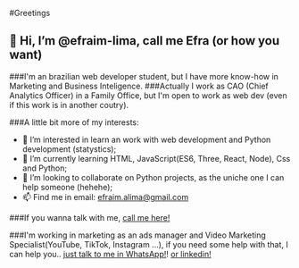 #Greetings

## 👋 Hi, I’m @efraim-lima, call me Efra (or how you want)
###I'm an brazilian web developer student, but I have more know-how in Marketing and Business Inteligence.
###Actually I work as CAO (Chief Analytics Officer) in a Family Office, but I'm open to work as web dev (even if this work is in another coutry).

###A little bit more of my interests:

- 👀 I’m interested in learn an work with web development and Python development (statystics);
- 🌱 I’m currently learning HTML, JavaScript(ES6, Three, React, Node), Css and Python;
- 💞️ I’m looking to collaborate on Python projects, as the uniche one I can help someone (hehehe);
- 📫 Find me in email: efraim.alima@gmail.com

###If you wanna talk with me,
[call me here!](https://www.linkedin.com/in/efraimlima/)


###I'm working in marketing as an ads manager and Video Marketing Specialist(YouTube, TikTok, Instagram ...), if you need some help with that, I can help you.. 
[just talk to me in WhatsApp!](https://wa.me/p/6587960484611667/5511959972318)! [or linkedin!](https://www.linkedin.com/in/efraimlima/)

<!---
efraim-lima/efraim-lima is a ✨ special ✨ repository because its `README.md` (this file) appears on your GitHub profile.
You can click the Preview link to take a look at your changes.
--->
